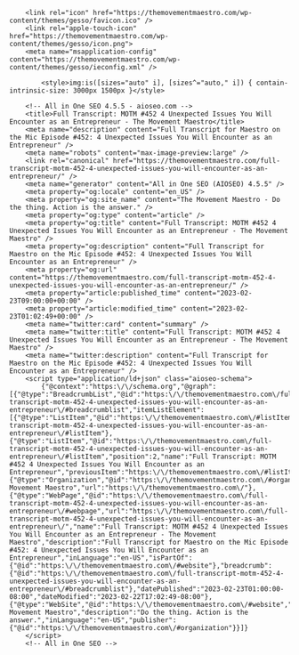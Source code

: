 <!DOCTYPE html>
<html lang="en">
    <head>
        <meta charset="utf-8">
        <meta http-equiv="x-ua-compatible" content="ie=edge">
        <meta name="viewport" content="width=device-width, initial-scale=1, shrink-to-fit=no">

        

        <link rel="icon" href="https://themovementmaestro.com/wp-content/themes/gesso/favicon.ico" />
        <link rel="apple-touch-icon" href="https://themovementmaestro.com/wp-content/themes/gesso/icon.png">
        <meta name="msapplication-config" content="https://themovementmaestro.com/wp-content/themes/gesso/ieconfig.xml" />

        	<style>img:is([sizes="auto" i], [sizes^="auto," i]) { contain-intrinsic-size: 3000px 1500px }</style>
	
		<!-- All in One SEO 4.5.5 - aioseo.com -->
		<title>Full Transcript: MOTM #452 4 Unexpected Issues You Will Encounter as an Entrepreneur - The Movement Maestro</title>
		<meta name="description" content="Full Transcript for Maestro on the Mic Episode #452: 4 Unexpected Issues You Will Encounter as an Entrepreneur" />
		<meta name="robots" content="max-image-preview:large" />
		<link rel="canonical" href="https://themovementmaestro.com/full-transcript-motm-452-4-unexpected-issues-you-will-encounter-as-an-entrepreneur/" />
		<meta name="generator" content="All in One SEO (AIOSEO) 4.5.5" />
		<meta property="og:locale" content="en_US" />
		<meta property="og:site_name" content="The Movement Maestro - Do the thing. Action is the answer." />
		<meta property="og:type" content="article" />
		<meta property="og:title" content="Full Transcript: MOTM #452 4 Unexpected Issues You Will Encounter as an Entrepreneur - The Movement Maestro" />
		<meta property="og:description" content="Full Transcript for Maestro on the Mic Episode #452: 4 Unexpected Issues You Will Encounter as an Entrepreneur" />
		<meta property="og:url" content="https://themovementmaestro.com/full-transcript-motm-452-4-unexpected-issues-you-will-encounter-as-an-entrepreneur/" />
		<meta property="article:published_time" content="2023-02-23T09:00:00+00:00" />
		<meta property="article:modified_time" content="2023-02-23T01:02:49+00:00" />
		<meta name="twitter:card" content="summary" />
		<meta name="twitter:title" content="Full Transcript: MOTM #452 4 Unexpected Issues You Will Encounter as an Entrepreneur - The Movement Maestro" />
		<meta name="twitter:description" content="Full Transcript for Maestro on the Mic Episode #452: 4 Unexpected Issues You Will Encounter as an Entrepreneur" />
		<script type="application/ld+json" class="aioseo-schema">
			{"@context":"https:\/\/schema.org","@graph":[{"@type":"BreadcrumbList","@id":"https:\/\/themovementmaestro.com\/full-transcript-motm-452-4-unexpected-issues-you-will-encounter-as-an-entrepreneur\/#breadcrumblist","itemListElement":[{"@type":"ListItem","@id":"https:\/\/themovementmaestro.com\/#listItem","position":1,"name":"Home","item":"https:\/\/themovementmaestro.com\/","nextItem":"https:\/\/themovementmaestro.com\/full-transcript-motm-452-4-unexpected-issues-you-will-encounter-as-an-entrepreneur\/#listItem"},{"@type":"ListItem","@id":"https:\/\/themovementmaestro.com\/full-transcript-motm-452-4-unexpected-issues-you-will-encounter-as-an-entrepreneur\/#listItem","position":2,"name":"Full Transcript: MOTM #452 4 Unexpected Issues You Will Encounter as an Entrepreneur","previousItem":"https:\/\/themovementmaestro.com\/#listItem"}]},{"@type":"Organization","@id":"https:\/\/themovementmaestro.com\/#organization","name":"The Movement Maestro","url":"https:\/\/themovementmaestro.com\/"},{"@type":"WebPage","@id":"https:\/\/themovementmaestro.com\/full-transcript-motm-452-4-unexpected-issues-you-will-encounter-as-an-entrepreneur\/#webpage","url":"https:\/\/themovementmaestro.com\/full-transcript-motm-452-4-unexpected-issues-you-will-encounter-as-an-entrepreneur\/","name":"Full Transcript: MOTM #452 4 Unexpected Issues You Will Encounter as an Entrepreneur - The Movement Maestro","description":"Full Transcript for Maestro on the Mic Episode #452: 4 Unexpected Issues You Will Encounter as an Entrepreneur","inLanguage":"en-US","isPartOf":{"@id":"https:\/\/themovementmaestro.com\/#website"},"breadcrumb":{"@id":"https:\/\/themovementmaestro.com\/full-transcript-motm-452-4-unexpected-issues-you-will-encounter-as-an-entrepreneur\/#breadcrumblist"},"datePublished":"2023-02-23T01:00:00-08:00","dateModified":"2023-02-22T17:02:49-08:00"},{"@type":"WebSite","@id":"https:\/\/themovementmaestro.com\/#website","url":"https:\/\/themovementmaestro.com\/","name":"The Movement Maestro","description":"Do the thing. Action is the answer.","inLanguage":"en-US","publisher":{"@id":"https:\/\/themovementmaestro.com\/#organization"}}]}
		</script>
		<!-- All in One SEO -->

<link rel='dns-prefetch' href='//fonts.googleapis.com' />
		<!-- This site uses the Google Analytics by MonsterInsights plugin v9.9.0 - Using Analytics tracking - https://www.monsterinsights.com/ -->
							<script type="text/plain" data-cli-class="cli-blocker-script" data-cli-label="Google Tag Manager"  data-cli-script-type="non-necessary" data-cli-block="true" data-cli-block-if-ccpa-optout="false" data-cli-element-position="head" src="//www.googletagmanager.com/gtag/js?id=G-BZCMK8DN9R"  data-cfasync="false" data-wpfc-render="false" type="text/javascript" async></script>
			<script data-cfasync="false" data-wpfc-render="false" type="text/javascript">
				var mi_version = '9.9.0';
				var mi_track_user = true;
				var mi_no_track_reason = '';
								var MonsterInsightsDefaultLocations = {"page_location":"https:\/\/themovementmaestro.com\/full-transcript-motm-452-4-unexpected-issues-you-will-encounter-as-an-entrepreneur\/"};
								if ( typeof MonsterInsightsPrivacyGuardFilter === 'function' ) {
					var MonsterInsightsLocations = (typeof MonsterInsightsExcludeQuery === 'object') ? MonsterInsightsPrivacyGuardFilter( MonsterInsightsExcludeQuery ) : MonsterInsightsPrivacyGuardFilter( MonsterInsightsDefaultLocations );
				} else {
					var MonsterInsightsLocations = (typeof MonsterInsightsExcludeQuery === 'object') ? MonsterInsightsExcludeQuery : MonsterInsightsDefaultLocations;
				}

								var disableStrs = [
										'ga-disable-G-BZCMK8DN9R',
									];

				/* Function to detect opted out users */
				function __gtagTrackerIsOptedOut() {
					for (var index = 0; index < disableStrs.length; index++) {
						if (document.cookie.indexOf(disableStrs[index] + '=true') > -1) {
							return true;
						}
					}

					return false;
				}

				/* Disable tracking if the opt-out cookie exists. */
				if (__gtagTrackerIsOptedOut()) {
					for (var index = 0; index < disableStrs.length; index++) {
						window[disableStrs[index]] = true;
					}
				}

				/* Opt-out function */
				function __gtagTrackerOptout() {
					for (var index = 0; index < disableStrs.length; index++) {
						document.cookie = disableStrs[index] + '=true; expires=Thu, 31 Dec 2099 23:59:59 UTC; path=/';
						window[disableStrs[index]] = true;
					}
				}

				if ('undefined' === typeof gaOptout) {
					function gaOptout() {
						__gtagTrackerOptout();
					}
				}
								window.dataLayer = window.dataLayer || [];

				window.MonsterInsightsDualTracker = {
					helpers: {},
					trackers: {},
				};
				if (mi_track_user) {
					function __gtagDataLayer() {
						dataLayer.push(arguments);
					}

					function __gtagTracker(type, name, parameters) {
						if (!parameters) {
							parameters = {};
						}

						if (parameters.send_to) {
							__gtagDataLayer.apply(null, arguments);
							return;
						}

						if (type === 'event') {
														parameters.send_to = monsterinsights_frontend.v4_id;
							var hookName = name;
							if (typeof parameters['event_category'] !== 'undefined') {
								hookName = parameters['event_category'] + ':' + name;
							}

							if (typeof MonsterInsightsDualTracker.trackers[hookName] !== 'undefined') {
								MonsterInsightsDualTracker.trackers[hookName](parameters);
							} else {
								__gtagDataLayer('event', name, parameters);
							}
							
						} else {
							__gtagDataLayer.apply(null, arguments);
						}
					}

					__gtagTracker('js', new Date());
					__gtagTracker('set', {
						'developer_id.dZGIzZG': true,
											});
					if ( MonsterInsightsLocations.page_location ) {
						__gtagTracker('set', MonsterInsightsLocations);
					}
										__gtagTracker('config', 'G-BZCMK8DN9R', {"forceSSL":"true","link_attribution":"true"} );
										window.gtag = __gtagTracker;										(function () {
						/* https://developers.google.com/analytics/devguides/collection/analyticsjs/ */
						/* ga and __gaTracker compatibility shim. */
						var noopfn = function () {
							return null;
						};
						var newtracker = function () {
							return new Tracker();
						};
						var Tracker = function () {
							return null;
						};
						var p = Tracker.prototype;
						p.get = noopfn;
						p.set = noopfn;
						p.send = function () {
							var args = Array.prototype.slice.call(arguments);
							args.unshift('send');
							__gaTracker.apply(null, args);
						};
						var __gaTracker = function () {
							var len = arguments.length;
							if (len === 0) {
								return;
							}
							var f = arguments[len - 1];
							if (typeof f !== 'object' || f === null || typeof f.hitCallback !== 'function') {
								if ('send' === arguments[0]) {
									var hitConverted, hitObject = false, action;
									if ('event' === arguments[1]) {
										if ('undefined' !== typeof arguments[3]) {
											hitObject = {
												'eventAction': arguments[3],
												'eventCategory': arguments[2],
												'eventLabel': arguments[4],
												'value': arguments[5] ? arguments[5] : 1,
											}
										}
									}
									if ('pageview' === arguments[1]) {
										if ('undefined' !== typeof arguments[2]) {
											hitObject = {
												'eventAction': 'page_view',
												'page_path': arguments[2],
											}
										}
									}
									if (typeof arguments[2] === 'object') {
										hitObject = arguments[2];
									}
									if (typeof arguments[5] === 'object') {
										Object.assign(hitObject, arguments[5]);
									}
									if ('undefined' !== typeof arguments[1].hitType) {
										hitObject = arguments[1];
										if ('pageview' === hitObject.hitType) {
											hitObject.eventAction = 'page_view';
										}
									}
									if (hitObject) {
										action = 'timing' === arguments[1].hitType ? 'timing_complete' : hitObject.eventAction;
										hitConverted = mapArgs(hitObject);
										__gtagTracker('event', action, hitConverted);
									}
								}
								return;
							}

							function mapArgs(args) {
								var arg, hit = {};
								var gaMap = {
									'eventCategory': 'event_category',
									'eventAction': 'event_action',
									'eventLabel': 'event_label',
									'eventValue': 'event_value',
									'nonInteraction': 'non_interaction',
									'timingCategory': 'event_category',
									'timingVar': 'name',
									'timingValue': 'value',
									'timingLabel': 'event_label',
									'page': 'page_path',
									'location': 'page_location',
									'title': 'page_title',
									'referrer' : 'page_referrer',
								};
								for (arg in args) {
																		if (!(!args.hasOwnProperty(arg) || !gaMap.hasOwnProperty(arg))) {
										hit[gaMap[arg]] = args[arg];
									} else {
										hit[arg] = args[arg];
									}
								}
								return hit;
							}

							try {
								f.hitCallback();
							} catch (ex) {
							}
						};
						__gaTracker.create = newtracker;
						__gaTracker.getByName = newtracker;
						__gaTracker.getAll = function () {
							return [];
						};
						__gaTracker.remove = noopfn;
						__gaTracker.loaded = true;
						window['__gaTracker'] = __gaTracker;
					})();
									} else {
										console.log("");
					(function () {
						function __gtagTracker() {
							return null;
						}

						window['__gtagTracker'] = __gtagTracker;
						window['gtag'] = __gtagTracker;
					})();
									}
			</script>
			
							<!-- / Google Analytics by MonsterInsights -->
		<script type="text/javascript">
/* <![CDATA[ */
window._wpemojiSettings = {"baseUrl":"https:\/\/s.w.org\/images\/core\/emoji\/16.0.1\/72x72\/","ext":".png","svgUrl":"https:\/\/s.w.org\/images\/core\/emoji\/16.0.1\/svg\/","svgExt":".svg","source":{"concatemoji":"https:\/\/themovementmaestro.com\/wp-includes\/js\/wp-emoji-release.min.js?ver=6.8.3"}};
/*! This file is auto-generated */
!function(s,n){var o,i,e;function c(e){try{var t={supportTests:e,timestamp:(new Date).valueOf()};sessionStorage.setItem(o,JSON.stringify(t))}catch(e){}}function p(e,t,n){e.clearRect(0,0,e.canvas.width,e.canvas.height),e.fillText(t,0,0);var t=new Uint32Array(e.getImageData(0,0,e.canvas.width,e.canvas.height).data),a=(e.clearRect(0,0,e.canvas.width,e.canvas.height),e.fillText(n,0,0),new Uint32Array(e.getImageData(0,0,e.canvas.width,e.canvas.height).data));return t.every(function(e,t){return e===a[t]})}function u(e,t){e.clearRect(0,0,e.canvas.width,e.canvas.height),e.fillText(t,0,0);for(var n=e.getImageData(16,16,1,1),a=0;a<n.data.length;a++)if(0!==n.data[a])return!1;return!0}function f(e,t,n,a){switch(t){case"flag":return n(e,"\ud83c\udff3\ufe0f\u200d\u26a7\ufe0f","\ud83c\udff3\ufe0f\u200b\u26a7\ufe0f")?!1:!n(e,"\ud83c\udde8\ud83c\uddf6","\ud83c\udde8\u200b\ud83c\uddf6")&&!n(e,"\ud83c\udff4\udb40\udc67\udb40\udc62\udb40\udc65\udb40\udc6e\udb40\udc67\udb40\udc7f","\ud83c\udff4\u200b\udb40\udc67\u200b\udb40\udc62\u200b\udb40\udc65\u200b\udb40\udc6e\u200b\udb40\udc67\u200b\udb40\udc7f");case"emoji":return!a(e,"\ud83e\udedf")}return!1}function g(e,t,n,a){var r="undefined"!=typeof WorkerGlobalScope&&self instanceof WorkerGlobalScope?new OffscreenCanvas(300,150):s.createElement("canvas"),o=r.getContext("2d",{willReadFrequently:!0}),i=(o.textBaseline="top",o.font="600 32px Arial",{});return e.forEach(function(e){i[e]=t(o,e,n,a)}),i}function t(e){var t=s.createElement("script");t.src=e,t.defer=!0,s.head.appendChild(t)}"undefined"!=typeof Promise&&(o="wpEmojiSettingsSupports",i=["flag","emoji"],n.supports={everything:!0,everythingExceptFlag:!0},e=new Promise(function(e){s.addEventListener("DOMContentLoaded",e,{once:!0})}),new Promise(function(t){var n=function(){try{var e=JSON.parse(sessionStorage.getItem(o));if("object"==typeof e&&"number"==typeof e.timestamp&&(new Date).valueOf()<e.timestamp+604800&&"object"==typeof e.supportTests)return e.supportTests}catch(e){}return null}();if(!n){if("undefined"!=typeof Worker&&"undefined"!=typeof OffscreenCanvas&&"undefined"!=typeof URL&&URL.createObjectURL&&"undefined"!=typeof Blob)try{var e="postMessage("+g.toString()+"("+[JSON.stringify(i),f.toString(),p.toString(),u.toString()].join(",")+"));",a=new Blob([e],{type:"text/javascript"}),r=new Worker(URL.createObjectURL(a),{name:"wpTestEmojiSupports"});return void(r.onmessage=function(e){c(n=e.data),r.terminate(),t(n)})}catch(e){}c(n=g(i,f,p,u))}t(n)}).then(function(e){for(var t in e)n.supports[t]=e[t],n.supports.everything=n.supports.everything&&n.supports[t],"flag"!==t&&(n.supports.everythingExceptFlag=n.supports.everythingExceptFlag&&n.supports[t]);n.supports.everythingExceptFlag=n.supports.everythingExceptFlag&&!n.supports.flag,n.DOMReady=!1,n.readyCallback=function(){n.DOMReady=!0}}).then(function(){return e}).then(function(){var e;n.supports.everything||(n.readyCallback(),(e=n.source||{}).concatemoji?t(e.concatemoji):e.wpemoji&&e.twemoji&&(t(e.twemoji),t(e.wpemoji)))}))}((window,document),window._wpemojiSettings);
/* ]]> */
</script>
<link rel='stylesheet' id='mp-theme-css' href='https://themovementmaestro.com/wp-content/plugins/memberpress/css/ui/theme.css?ver=1.12.7' type='text/css' media='all' />
<style id='wp-emoji-styles-inline-css' type='text/css'>

	img.wp-smiley, img.emoji {
		display: inline !important;
		border: none !important;
		box-shadow: none !important;
		height: 1em !important;
		width: 1em !important;
		margin: 0 0.07em !important;
		vertical-align: -0.1em !important;
		background: none !important;
		padding: 0 !important;
	}
</style>
<link rel='stylesheet' id='wp-block-library-css' href='https://themovementmaestro.com/wp-includes/css/dist/block-library/style.min.css?ver=6.8.3' type='text/css' media='all' />
<style id='classic-theme-styles-inline-css' type='text/css'>
/*! This file is auto-generated */
.wp-block-button__link{color:#fff;background-color:#32373c;border-radius:9999px;box-shadow:none;text-decoration:none;padding:calc(.667em + 2px) calc(1.333em + 2px);font-size:1.125em}.wp-block-file__button{background:#32373c;color:#fff;text-decoration:none}
</style>
<style id='powerpress-player-block-style-inline-css' type='text/css'>


</style>
<link rel='stylesheet' id='convertkit-broadcasts-css' href='https://themovementmaestro.com/wp-content/plugins/convertkit/resources/frontend/css/broadcasts.css?ver=3.0.5.1' type='text/css' media='all' />
<link rel='stylesheet' id='convertkit-button-css' href='https://themovementmaestro.com/wp-content/plugins/convertkit/resources/frontend/css/button.css?ver=3.0.5.1' type='text/css' media='all' />
<link rel='stylesheet' id='convertkit-form-css' href='https://themovementmaestro.com/wp-content/plugins/convertkit/resources/frontend/css/form.css?ver=3.0.5.1' type='text/css' media='all' />
<link rel='stylesheet' id='convertkit-form-builder-field-css' href='https://themovementmaestro.com/wp-content/plugins/convertkit/resources/frontend/css/form-builder.css?ver=3.0.5.1' type='text/css' media='all' />
<link rel='stylesheet' id='convertkit-form-builder-css' href='https://themovementmaestro.com/wp-content/plugins/convertkit/resources/frontend/css/form-builder.css?ver=3.0.5.1' type='text/css' media='all' />
<style id='global-styles-inline-css' type='text/css'>
:root{--wp--preset--aspect-ratio--square: 1;--wp--preset--aspect-ratio--4-3: 4/3;--wp--preset--aspect-ratio--3-4: 3/4;--wp--preset--aspect-ratio--3-2: 3/2;--wp--preset--aspect-ratio--2-3: 2/3;--wp--preset--aspect-ratio--16-9: 16/9;--wp--preset--aspect-ratio--9-16: 9/16;--wp--preset--color--black: #000000;--wp--preset--color--cyan-bluish-gray: #abb8c3;--wp--preset--color--white: #ffffff;--wp--preset--color--pale-pink: #f78da7;--wp--preset--color--vivid-red: #cf2e2e;--wp--preset--color--luminous-vivid-orange: #ff6900;--wp--preset--color--luminous-vivid-amber: #fcb900;--wp--preset--color--light-green-cyan: #7bdcb5;--wp--preset--color--vivid-green-cyan: #00d084;--wp--preset--color--pale-cyan-blue: #8ed1fc;--wp--preset--color--vivid-cyan-blue: #0693e3;--wp--preset--color--vivid-purple: #9b51e0;--wp--preset--gradient--vivid-cyan-blue-to-vivid-purple: linear-gradient(135deg,rgba(6,147,227,1) 0%,rgb(155,81,224) 100%);--wp--preset--gradient--light-green-cyan-to-vivid-green-cyan: linear-gradient(135deg,rgb(122,220,180) 0%,rgb(0,208,130) 100%);--wp--preset--gradient--luminous-vivid-amber-to-luminous-vivid-orange: linear-gradient(135deg,rgba(252,185,0,1) 0%,rgba(255,105,0,1) 100%);--wp--preset--gradient--luminous-vivid-orange-to-vivid-red: linear-gradient(135deg,rgba(255,105,0,1) 0%,rgb(207,46,46) 100%);--wp--preset--gradient--very-light-gray-to-cyan-bluish-gray: linear-gradient(135deg,rgb(238,238,238) 0%,rgb(169,184,195) 100%);--wp--preset--gradient--cool-to-warm-spectrum: linear-gradient(135deg,rgb(74,234,220) 0%,rgb(151,120,209) 20%,rgb(207,42,186) 40%,rgb(238,44,130) 60%,rgb(251,105,98) 80%,rgb(254,248,76) 100%);--wp--preset--gradient--blush-light-purple: linear-gradient(135deg,rgb(255,206,236) 0%,rgb(152,150,240) 100%);--wp--preset--gradient--blush-bordeaux: linear-gradient(135deg,rgb(254,205,165) 0%,rgb(254,45,45) 50%,rgb(107,0,62) 100%);--wp--preset--gradient--luminous-dusk: linear-gradient(135deg,rgb(255,203,112) 0%,rgb(199,81,192) 50%,rgb(65,88,208) 100%);--wp--preset--gradient--pale-ocean: linear-gradient(135deg,rgb(255,245,203) 0%,rgb(182,227,212) 50%,rgb(51,167,181) 100%);--wp--preset--gradient--electric-grass: linear-gradient(135deg,rgb(202,248,128) 0%,rgb(113,206,126) 100%);--wp--preset--gradient--midnight: linear-gradient(135deg,rgb(2,3,129) 0%,rgb(40,116,252) 100%);--wp--preset--font-size--small: 13px;--wp--preset--font-size--medium: 20px;--wp--preset--font-size--large: 36px;--wp--preset--font-size--x-large: 42px;--wp--preset--spacing--20: 0.44rem;--wp--preset--spacing--30: 0.67rem;--wp--preset--spacing--40: 1rem;--wp--preset--spacing--50: 1.5rem;--wp--preset--spacing--60: 2.25rem;--wp--preset--spacing--70: 3.38rem;--wp--preset--spacing--80: 5.06rem;--wp--preset--shadow--natural: 6px 6px 9px rgba(0, 0, 0, 0.2);--wp--preset--shadow--deep: 12px 12px 50px rgba(0, 0, 0, 0.4);--wp--preset--shadow--sharp: 6px 6px 0px rgba(0, 0, 0, 0.2);--wp--preset--shadow--outlined: 6px 6px 0px -3px rgba(255, 255, 255, 1), 6px 6px rgba(0, 0, 0, 1);--wp--preset--shadow--crisp: 6px 6px 0px rgba(0, 0, 0, 1);}:where(.is-layout-flex){gap: 0.5em;}:where(.is-layout-grid){gap: 0.5em;}body .is-layout-flex{display: flex;}.is-layout-flex{flex-wrap: wrap;align-items: center;}.is-layout-flex > :is(*, div){margin: 0;}body .is-layout-grid{display: grid;}.is-layout-grid > :is(*, div){margin: 0;}:where(.wp-block-columns.is-layout-flex){gap: 2em;}:where(.wp-block-columns.is-layout-grid){gap: 2em;}:where(.wp-block-post-template.is-layout-flex){gap: 1.25em;}:where(.wp-block-post-template.is-layout-grid){gap: 1.25em;}.has-black-color{color: var(--wp--preset--color--black) !important;}.has-cyan-bluish-gray-color{color: var(--wp--preset--color--cyan-bluish-gray) !important;}.has-white-color{color: var(--wp--preset--color--white) !important;}.has-pale-pink-color{color: var(--wp--preset--color--pale-pink) !important;}.has-vivid-red-color{color: var(--wp--preset--color--vivid-red) !important;}.has-luminous-vivid-orange-color{color: var(--wp--preset--color--luminous-vivid-orange) !important;}.has-luminous-vivid-amber-color{color: var(--wp--preset--color--luminous-vivid-amber) !important;}.has-light-green-cyan-color{color: var(--wp--preset--color--light-green-cyan) !important;}.has-vivid-green-cyan-color{color: var(--wp--preset--color--vivid-green-cyan) !important;}.has-pale-cyan-blue-color{color: var(--wp--preset--color--pale-cyan-blue) !important;}.has-vivid-cyan-blue-color{color: var(--wp--preset--color--vivid-cyan-blue) !important;}.has-vivid-purple-color{color: var(--wp--preset--color--vivid-purple) !important;}.has-black-background-color{background-color: var(--wp--preset--color--black) !important;}.has-cyan-bluish-gray-background-color{background-color: var(--wp--preset--color--cyan-bluish-gray) !important;}.has-white-background-color{background-color: var(--wp--preset--color--white) !important;}.has-pale-pink-background-color{background-color: var(--wp--preset--color--pale-pink) !important;}.has-vivid-red-background-color{background-color: var(--wp--preset--color--vivid-red) !important;}.has-luminous-vivid-orange-background-color{background-color: var(--wp--preset--color--luminous-vivid-orange) !important;}.has-luminous-vivid-amber-background-color{background-color: var(--wp--preset--color--luminous-vivid-amber) !important;}.has-light-green-cyan-background-color{background-color: var(--wp--preset--color--light-green-cyan) !important;}.has-vivid-green-cyan-background-color{background-color: var(--wp--preset--color--vivid-green-cyan) !important;}.has-pale-cyan-blue-background-color{background-color: var(--wp--preset--color--pale-cyan-blue) !important;}.has-vivid-cyan-blue-background-color{background-color: var(--wp--preset--color--vivid-cyan-blue) !important;}.has-vivid-purple-background-color{background-color: var(--wp--preset--color--vivid-purple) !important;}.has-black-border-color{border-color: var(--wp--preset--color--black) !important;}.has-cyan-bluish-gray-border-color{border-color: var(--wp--preset--color--cyan-bluish-gray) !important;}.has-white-border-color{border-color: var(--wp--preset--color--white) !important;}.has-pale-pink-border-color{border-color: var(--wp--preset--color--pale-pink) !important;}.has-vivid-red-border-color{border-color: var(--wp--preset--color--vivid-red) !important;}.has-luminous-vivid-orange-border-color{border-color: var(--wp--preset--color--luminous-vivid-orange) !important;}.has-luminous-vivid-amber-border-color{border-color: var(--wp--preset--color--luminous-vivid-amber) !important;}.has-light-green-cyan-border-color{border-color: var(--wp--preset--color--light-green-cyan) !important;}.has-vivid-green-cyan-border-color{border-color: var(--wp--preset--color--vivid-green-cyan) !important;}.has-pale-cyan-blue-border-color{border-color: var(--wp--preset--color--pale-cyan-blue) !important;}.has-vivid-cyan-blue-border-color{border-color: var(--wp--preset--color--vivid-cyan-blue) !important;}.has-vivid-purple-border-color{border-color: var(--wp--preset--color--vivid-purple) !important;}.has-vivid-cyan-blue-to-vivid-purple-gradient-background{background: var(--wp--preset--gradient--vivid-cyan-blue-to-vivid-purple) !important;}.has-light-green-cyan-to-vivid-green-cyan-gradient-background{background: var(--wp--preset--gradient--light-green-cyan-to-vivid-green-cyan) !important;}.has-luminous-vivid-amber-to-luminous-vivid-orange-gradient-background{background: var(--wp--preset--gradient--luminous-vivid-amber-to-luminous-vivid-orange) !important;}.has-luminous-vivid-orange-to-vivid-red-gradient-background{background: var(--wp--preset--gradient--luminous-vivid-orange-to-vivid-red) !important;}.has-very-light-gray-to-cyan-bluish-gray-gradient-background{background: var(--wp--preset--gradient--very-light-gray-to-cyan-bluish-gray) !important;}.has-cool-to-warm-spectrum-gradient-background{background: var(--wp--preset--gradient--cool-to-warm-spectrum) !important;}.has-blush-light-purple-gradient-background{background: var(--wp--preset--gradient--blush-light-purple) !important;}.has-blush-bordeaux-gradient-background{background: var(--wp--preset--gradient--blush-bordeaux) !important;}.has-luminous-dusk-gradient-background{background: var(--wp--preset--gradient--luminous-dusk) !important;}.has-pale-ocean-gradient-background{background: var(--wp--preset--gradient--pale-ocean) !important;}.has-electric-grass-gradient-background{background: var(--wp--preset--gradient--electric-grass) !important;}.has-midnight-gradient-background{background: var(--wp--preset--gradient--midnight) !important;}.has-small-font-size{font-size: var(--wp--preset--font-size--small) !important;}.has-medium-font-size{font-size: var(--wp--preset--font-size--medium) !important;}.has-large-font-size{font-size: var(--wp--preset--font-size--large) !important;}.has-x-large-font-size{font-size: var(--wp--preset--font-size--x-large) !important;}
:where(.wp-block-post-template.is-layout-flex){gap: 1.25em;}:where(.wp-block-post-template.is-layout-grid){gap: 1.25em;}
:where(.wp-block-columns.is-layout-flex){gap: 2em;}:where(.wp-block-columns.is-layout-grid){gap: 2em;}
:root :where(.wp-block-pullquote){font-size: 1.5em;line-height: 1.6;}
</style>
<link rel='stylesheet' id='pb-accordion-blocks-style-css' href='https://themovementmaestro.com/wp-content/plugins/accordion-blocks/build/index.css?ver=1.5.0' type='text/css' media='all' />
<link rel='stylesheet' id='bbp-default-css' href='https://themovementmaestro.com/wp-content/plugins/bbpress/templates/default/css/bbpress.min.css?ver=2.6.14' type='text/css' media='all' />
<link rel='stylesheet' id='cookie-law-info-css' href='https://themovementmaestro.com/wp-content/plugins/webtoffee-gdpr-cookie-consent/public/css/cookie-law-info-public.css?ver=2.3.0' type='text/css' media='all' />
<link rel='stylesheet' id='cookie-law-info-gdpr-css' href='https://themovementmaestro.com/wp-content/plugins/webtoffee-gdpr-cookie-consent/public/css/cookie-law-info-gdpr.css?ver=2.3.0' type='text/css' media='all' />
<link rel='stylesheet' id='googlefonts-css' href='https://fonts.googleapis.com/css?family=Karma:400|Work+Sans:400,700&subset=latin' type='text/css' media='all' />
<link rel='stylesheet' id='style-pack-latest-activity-css' href='https://themovementmaestro.com/wp-content/plugins/bbp-style-pack//build/la-index.css?ver=6.8.3' type='text/css' media='all' />
<link rel='stylesheet' id='style-pack-login-css' href='https://themovementmaestro.com/wp-content/plugins/bbp-style-pack//build/login-index.css?ver=6.8.3' type='text/css' media='all' />
<link rel='stylesheet' id='style-pack-single-topic-information-css' href='https://themovementmaestro.com/wp-content/plugins/bbp-style-pack//build/ti-index.css?ver=6.8.3' type='text/css' media='all' />
<link rel='stylesheet' id='style-pack-single-forum-information-css' href='https://themovementmaestro.com/wp-content/plugins/bbp-style-pack//build/fi-index.css?ver=6.8.3' type='text/css' media='all' />
<link rel='stylesheet' id='style-pack-forums-list-css' href='https://themovementmaestro.com/wp-content/plugins/bbp-style-pack//build/flist-index.css?ver=6.8.3' type='text/css' media='all' />
<link rel='stylesheet' id='style-pack-topic-views-list-css' href='https://themovementmaestro.com/wp-content/plugins/bbp-style-pack//build/topic-views-index.css?ver=6.8.3' type='text/css' media='all' />
<link rel='stylesheet' id='style-pack-statistics-list-css' href='https://themovementmaestro.com/wp-content/plugins/bbp-style-pack//build/statistics-index.css?ver=6.8.3' type='text/css' media='all' />
<link rel='stylesheet' id='style-pack-search-form-css' href='https://themovementmaestro.com/wp-content/plugins/bbp-style-pack//build/search-index.css?ver=6.8.3' type='text/css' media='all' />
<link rel='stylesheet' id='bsp-css' href='https://themovementmaestro.com/wp-content/plugins/bbp-style-pack/css/bspstyle.css?ver=1715633658' type='text/css' media='screen' />
<link rel='stylesheet' id='dashicons-css' href='https://themovementmaestro.com/wp-includes/css/dashicons.min.css?ver=6.8.3' type='text/css' media='all' />
<link rel='stylesheet' id='bootstrap_css-css' href='https://themovementmaestro.com/wp-content/themes/gesso/css/bootstrap.min.css?ver=6.8.3' type='text/css' media='all' />
<link rel='stylesheet' id='main_css-css' href='https://themovementmaestro.com/wp-content/themes/gesso/style.css?ver=1705509875' type='text/css' media='all' />
<link rel='stylesheet' id='all-in-one-video-gallery-public-css' href='https://themovementmaestro.com/wp-content/plugins/all-in-one-video-gallery/public/assets/css/public.min.css?ver=3.6.0' type='text/css' media='all' />
<link rel='stylesheet' id='all-in-one-video-gallery-player-css' href='https://themovementmaestro.com/wp-content/plugins/all-in-one-video-gallery/public/assets/css/videojs.min.css?ver=3.6.0' type='text/css' media='all' />
<script type="text/javascript" src="https://themovementmaestro.com/wp-content/plugins/google-analytics-for-wordpress/assets/js/frontend-gtag.min.js?ver=9.9.0" id="monsterinsights-frontend-script-js" async="async" data-wp-strategy="async"></script>
<script data-cfasync="false" data-wpfc-render="false" type="text/javascript" id='monsterinsights-frontend-script-js-extra'>/* <![CDATA[ */
var monsterinsights_frontend = {"js_events_tracking":"true","download_extensions":"doc,pdf,ppt,zip,xls,docx,pptx,xlsx","inbound_paths":"[{\"path\":\"\\\/go\\\/\",\"label\":\"affiliate\"},{\"path\":\"\\\/recommend\\\/\",\"label\":\"affiliate\"}]","home_url":"https:\/\/themovementmaestro.com","hash_tracking":"false","v4_id":"G-BZCMK8DN9R"};/* ]]> */
</script>
<script type="text/javascript" src="https://themovementmaestro.com/wp-includes/js/jquery/jquery.min.js?ver=3.7.1" id="jquery-core-js"></script>
<script type="text/javascript" src="https://themovementmaestro.com/wp-includes/js/jquery/jquery-migrate.min.js?ver=3.4.1" id="jquery-migrate-js"></script>
<script type="text/javascript" id="cookie-law-info-js-extra">
/* <![CDATA[ */
var Cli_Data = {"nn_cookie_ids":["aiovg_rand_seed","_ga","_gid","_gat","__cf_bm","_fbp","fr","m","__stripe_mid","__stripe_sid","_ck_form","GAPS","__Host-GAPS","test_cookie"],"non_necessary_cookies":{"analytics":["_ga","_gid"],"performance":["_gat"],"uncategorized":["__cf_bm","m","__stripe_mid","__stripe_sid","_ck_form","GAPS","__Host-GAPS"],"advertisement":["_fbp","fr"],"non-necessary":["test_cookie"]},"cookielist":{"analytics":{"0":{"ID":7602,"post_author":"1","post_date":"2020-08-30 01:08:05","post_date_gmt":"2020-08-30 08:08:05","post_content":"This cookie is installed by Google Analytics. The cookie is used to calculate visitor, session, camapign data and keep track of site usage for the site's analytics report. The cookies store information anonymously and assigns a randoly generated number to identify unique visitors.","post_title":"_ga","post_excerpt":"_ga","post_status":"publish","comment_status":"closed","ping_status":"closed","post_password":"","post_name":"_ga","to_ping":"","pinged":"","post_modified":"2020-08-30 01:08:05","post_modified_gmt":"2020-08-30 08:08:05","post_content_filtered":"","post_parent":0,"guid":"https:\/\/themovementmaestro.com\/cookielawinfo\/_ga\/","menu_order":0,"post_type":"cookielawinfo","post_mime_type":"","comment_count":"0","filter":"raw"},"1":{"ID":7603,"post_author":"1","post_date":"2020-08-30 01:08:05","post_date_gmt":"2020-08-30 08:08:05","post_content":"This cookie is installed by Google Analytics. The cookie is used to store information of how visitors use a website and helps in creating an analytics report of how the wbsite is doing. The data collected including the number visitors, the source where they have come from, and the pages viisted in an anonymous form.","post_title":"_gid","post_excerpt":"_gid","post_status":"publish","comment_status":"closed","ping_status":"closed","post_password":"","post_name":"_gid","to_ping":"","pinged":"","post_modified":"2020-08-30 01:08:05","post_modified_gmt":"2020-08-30 08:08:05","post_content_filtered":"","post_parent":0,"guid":"https:\/\/themovementmaestro.com\/cookielawinfo\/_gid\/","menu_order":0,"post_type":"cookielawinfo","post_mime_type":"","comment_count":"0","filter":"raw"},"term_id":177,"name":"Analytics","loadonstart":0,"defaultstate":"disabled","ccpa_optout":0},"performance":{"0":{"ID":7604,"post_author":"1","post_date":"2020-08-30 01:08:05","post_date_gmt":"2020-08-30 08:08:05","post_content":"This cookies is installed by Google Universal Analytics to throttle the request rate to limit the colllection of data on high traffic sites.","post_title":"_gat","post_excerpt":"_gat","post_status":"publish","comment_status":"closed","ping_status":"closed","post_password":"","post_name":"_gat","to_ping":"","pinged":"","post_modified":"2020-08-30 01:08:05","post_modified_gmt":"2020-08-30 08:08:05","post_content_filtered":"","post_parent":0,"guid":"https:\/\/themovementmaestro.com\/cookielawinfo\/_gat\/","menu_order":0,"post_type":"cookielawinfo","post_mime_type":"","comment_count":"0","filter":"raw"},"term_id":178,"name":"Performance","loadonstart":0,"defaultstate":"disabled","ccpa_optout":0},"uncategorized":{"0":{"ID":7616,"post_author":"1","post_date":"2020-08-30 04:05:30","post_date_gmt":"2020-08-30 11:05:30","post_content":"","post_title":"cookielawinfo-checkbox-uncategorized","post_excerpt":"cookielawinfo-checkbox-uncategorized","post_status":"publish","comment_status":"closed","ping_status":"closed","post_password":"","post_name":"cookielawinfo-checkbox-uncategorized","to_ping":"","pinged":"","post_modified":"2020-08-30 04:05:30","post_modified_gmt":"2020-08-30 11:05:30","post_content_filtered":"","post_parent":0,"guid":"https:\/\/themovementmaestro.com\/cookielawinfo\/cookielawinfo-checkbox-uncategorized\/","menu_order":0,"post_type":"cookielawinfo","post_mime_type":"","comment_count":"0","filter":"raw"},"1":{"ID":7605,"post_author":"1","post_date":"2020-08-30 01:08:05","post_date_gmt":"2020-08-30 08:08:05","post_content":"","post_title":"__cf_bm","post_excerpt":"__cf_bm","post_status":"publish","comment_status":"closed","ping_status":"closed","post_password":"","post_name":"__cf_bm","to_ping":"","pinged":"","post_modified":"2020-08-30 04:05:30","post_modified_gmt":"2020-08-30 11:05:30","post_content_filtered":"","post_parent":0,"guid":"https:\/\/themovementmaestro.com\/cookielawinfo\/__cf_bm\/","menu_order":0,"post_type":"cookielawinfo","post_mime_type":"","comment_count":"0","filter":"raw"},"2":{"ID":7608,"post_author":"1","post_date":"2020-08-30 01:08:05","post_date_gmt":"2020-08-30 08:08:05","post_content":"","post_title":"m","post_excerpt":"m","post_status":"publish","comment_status":"closed","ping_status":"closed","post_password":"","post_name":"m","to_ping":"","pinged":"","post_modified":"2020-08-30 04:05:30","post_modified_gmt":"2020-08-30 11:05:30","post_content_filtered":"","post_parent":0,"guid":"https:\/\/themovementmaestro.com\/cookielawinfo\/m\/","menu_order":0,"post_type":"cookielawinfo","post_mime_type":"","comment_count":"0","filter":"raw"},"3":{"ID":7609,"post_author":"1","post_date":"2020-08-30 01:08:05","post_date_gmt":"2020-08-30 08:08:05","post_content":"","post_title":"__stripe_mid","post_excerpt":"__stripe_mid","post_status":"publish","comment_status":"closed","ping_status":"closed","post_password":"","post_name":"__stripe_mid","to_ping":"","pinged":"","post_modified":"2020-08-30 04:05:30","post_modified_gmt":"2020-08-30 11:05:30","post_content_filtered":"","post_parent":0,"guid":"https:\/\/themovementmaestro.com\/cookielawinfo\/__stripe_mid\/","menu_order":0,"post_type":"cookielawinfo","post_mime_type":"","comment_count":"0","filter":"raw"},"4":{"ID":7610,"post_author":"1","post_date":"2020-08-30 01:08:05","post_date_gmt":"2020-08-30 08:08:05","post_content":"","post_title":"__stripe_sid","post_excerpt":"__stripe_sid","post_status":"publish","comment_status":"closed","ping_status":"closed","post_password":"","post_name":"__stripe_sid","to_ping":"","pinged":"","post_modified":"2020-08-30 04:05:31","post_modified_gmt":"2020-08-30 11:05:31","post_content_filtered":"","post_parent":0,"guid":"https:\/\/themovementmaestro.com\/cookielawinfo\/__stripe_sid\/","menu_order":0,"post_type":"cookielawinfo","post_mime_type":"","comment_count":"0","filter":"raw"},"5":{"ID":7611,"post_author":"1","post_date":"2020-08-30 01:08:05","post_date_gmt":"2020-08-30 08:08:05","post_content":"","post_title":"_ck_form","post_excerpt":"_ck_form","post_status":"publish","comment_status":"closed","ping_status":"closed","post_password":"","post_name":"_ck_form","to_ping":"","pinged":"","post_modified":"2020-08-30 04:05:31","post_modified_gmt":"2020-08-30 11:05:31","post_content_filtered":"","post_parent":0,"guid":"https:\/\/themovementmaestro.com\/cookielawinfo\/_ck_form\/","menu_order":0,"post_type":"cookielawinfo","post_mime_type":"","comment_count":"0","filter":"raw"},"6":{"ID":7612,"post_author":"1","post_date":"2020-08-30 01:08:05","post_date_gmt":"2020-08-30 08:08:05","post_content":"","post_title":"GAPS","post_excerpt":"GAPS","post_status":"publish","comment_status":"closed","ping_status":"closed","post_password":"","post_name":"gaps","to_ping":"","pinged":"","post_modified":"2020-08-30 04:05:31","post_modified_gmt":"2020-08-30 11:05:31","post_content_filtered":"","post_parent":0,"guid":"https:\/\/themovementmaestro.com\/cookielawinfo\/gaps\/","menu_order":0,"post_type":"cookielawinfo","post_mime_type":"","comment_count":"0","filter":"raw"},"7":{"ID":7613,"post_author":"1","post_date":"2020-08-30 01:08:05","post_date_gmt":"2020-08-30 08:08:05","post_content":"","post_title":"__Host-GAPS","post_excerpt":"__Host-GAPS","post_status":"publish","comment_status":"closed","ping_status":"closed","post_password":"","post_name":"__host-gaps","to_ping":"","pinged":"","post_modified":"2020-08-30 04:05:31","post_modified_gmt":"2020-08-30 11:05:31","post_content_filtered":"","post_parent":0,"guid":"https:\/\/themovementmaestro.com\/cookielawinfo\/__host-gaps\/","menu_order":0,"post_type":"cookielawinfo","post_mime_type":"","comment_count":"0","filter":"raw"},"term_id":179,"name":"Uncategorized","loadonstart":0,"defaultstate":"disabled","ccpa_optout":0},"advertisement":{"0":{"ID":7606,"post_author":"1","post_date":"2020-08-30 01:08:05","post_date_gmt":"2020-08-30 08:08:05","post_content":"This cookie is set by Facebook to deliver advertisement when they are on Facebook or a digital platform powered by Facebook advertising after visiting this website.","post_title":"_fbp","post_excerpt":"_fbp","post_status":"publish","comment_status":"closed","ping_status":"closed","post_password":"","post_name":"_fbp","to_ping":"","pinged":"","post_modified":"2020-08-30 01:08:05","post_modified_gmt":"2020-08-30 08:08:05","post_content_filtered":"","post_parent":0,"guid":"https:\/\/themovementmaestro.com\/cookielawinfo\/_fbp\/","menu_order":0,"post_type":"cookielawinfo","post_mime_type":"","comment_count":"0","filter":"raw"},"1":{"ID":7607,"post_author":"1","post_date":"2020-08-30 01:08:05","post_date_gmt":"2020-08-30 08:08:05","post_content":"The cookie is set by Facebook to show relevant advertisments to the users and measure and improve the advertisements. The cookie also tracks the behavior of the user across the web on sites that have Facebook pixel or Facebook social plugin.","post_title":"fr","post_excerpt":"fr","post_status":"publish","comment_status":"closed","ping_status":"closed","post_password":"","post_name":"fr","to_ping":"","pinged":"","post_modified":"2020-08-30 01:08:05","post_modified_gmt":"2020-08-30 08:08:05","post_content_filtered":"","post_parent":0,"guid":"https:\/\/themovementmaestro.com\/cookielawinfo\/fr\/","menu_order":0,"post_type":"cookielawinfo","post_mime_type":"","comment_count":"0","filter":"raw"},"term_id":180,"name":"Advertisement","loadonstart":0,"defaultstate":"disabled","ccpa_optout":0},"necessary":{"0":{"ID":7614,"post_author":"1","post_date":"2020-08-30 04:05:30","post_date_gmt":"2020-08-30 11:05:30","post_content":"This cookie is set by GDPR Cookie Consent plugin. The purpose of this cookie is to check whether or not the user has given the consent to the usage of cookies under the category 'Analytics'.","post_title":"cookielawinfo-checkbox-analytics","post_excerpt":"cookielawinfo-checkbox-analytics","post_status":"publish","comment_status":"closed","ping_status":"closed","post_password":"","post_name":"cookielawinfo-checkbox-analytics","to_ping":"","pinged":"","post_modified":"2020-08-30 04:05:30","post_modified_gmt":"2020-08-30 11:05:30","post_content_filtered":"","post_parent":0,"guid":"https:\/\/themovementmaestro.com\/cookielawinfo\/cookielawinfo-checkbox-analytics\/","menu_order":0,"post_type":"cookielawinfo","post_mime_type":"","comment_count":"0","filter":"raw"},"1":{"ID":7615,"post_author":"1","post_date":"2020-08-30 04:05:30","post_date_gmt":"2020-08-30 11:05:30","post_content":"This cookie is set by GDPR Cookie Consent plugin. The purpose of this cookie is to check whether or not the user has given the consent to the usage of cookies under the category 'Performance'.","post_title":"cookielawinfo-checkbox-performance","post_excerpt":"cookielawinfo-checkbox-performance","post_status":"publish","comment_status":"closed","ping_status":"closed","post_password":"","post_name":"cookielawinfo-checkbox-performance","to_ping":"","pinged":"","post_modified":"2020-08-30 04:05:30","post_modified_gmt":"2020-08-30 11:05:30","post_content_filtered":"","post_parent":0,"guid":"https:\/\/themovementmaestro.com\/cookielawinfo\/cookielawinfo-checkbox-performance\/","menu_order":0,"post_type":"cookielawinfo","post_mime_type":"","comment_count":"0","filter":"raw"},"2":{"ID":7617,"post_author":"1","post_date":"2020-08-30 04:05:30","post_date_gmt":"2020-08-30 11:05:30","post_content":"This cookie is set by GDPR Cookie Consent plugin. The purpose of this cookie is to check whether or not the user has given their consent to the usage of cookies under the category 'Advertisement'.","post_title":"cookielawinfo-checkbox-advertisement","post_excerpt":"cookielawinfo-checkbox-advertisement","post_status":"publish","comment_status":"closed","ping_status":"closed","post_password":"","post_name":"cookielawinfo-checkbox-advertisement","to_ping":"","pinged":"","post_modified":"2020-08-30 04:05:30","post_modified_gmt":"2020-08-30 11:05:30","post_content_filtered":"","post_parent":0,"guid":"https:\/\/themovementmaestro.com\/cookielawinfo\/cookielawinfo-checkbox-advertisement\/","menu_order":0,"post_type":"cookielawinfo","post_mime_type":"","comment_count":"0","filter":"raw"},"3":{"ID":7597,"post_author":"1","post_date":"2020-08-29 23:07:49","post_date_gmt":"2020-08-30 06:07:49","post_content":"The cookie is set by the GDPR Cookie Consent plugin and is used to store whether or not user has consented to the use of cookies. It does not store any personal data.","post_title":"viewed_cookie_policy","post_excerpt":"","post_status":"publish","comment_status":"closed","ping_status":"closed","post_password":"","post_name":"viewed_cookie_policy","to_ping":"","pinged":"","post_modified":"2020-08-29 23:07:49","post_modified_gmt":"2020-08-30 06:07:49","post_content_filtered":"","post_parent":0,"guid":"https:\/\/themovementmaestro.com\/cookielawinfo\/viewed_cookie_policy\/","menu_order":0,"post_type":"cookielawinfo","post_mime_type":"","comment_count":"0","filter":"raw"},"4":{"ID":7598,"post_author":"1","post_date":"2020-08-29 23:07:49","post_date_gmt":"2020-08-30 06:07:49","post_content":"This cookie is set by GDPR Cookie Consent plugin. The cookies is used to store the user consent for the cookies in the category \"Necessary\".","post_title":"cookielawinfo-checkbox-necessary","post_excerpt":"","post_status":"publish","comment_status":"closed","ping_status":"closed","post_password":"","post_name":"cookielawinfo-checkbox-necessary","to_ping":"","pinged":"","post_modified":"2020-08-29 23:07:49","post_modified_gmt":"2020-08-30 06:07:49","post_content_filtered":"","post_parent":0,"guid":"https:\/\/themovementmaestro.com\/cookielawinfo\/cookielawinfo-checkbox-necessary\/","menu_order":0,"post_type":"cookielawinfo","post_mime_type":"","comment_count":"0","filter":"raw"},"5":{"ID":7599,"post_author":"1","post_date":"2020-08-29 23:07:49","post_date_gmt":"2020-08-30 06:07:49","post_content":"This cookie is set by GDPR Cookie Consent plugin. The cookies is used to store the user consent for the cookies in the category \"Non Necessary\".","post_title":"cookielawinfo-checkbox-non-necessary","post_excerpt":"","post_status":"publish","comment_status":"closed","ping_status":"closed","post_password":"","post_name":"cookielawinfo-checkbox-non-necessary","to_ping":"","pinged":"","post_modified":"2020-08-29 23:07:49","post_modified_gmt":"2020-08-30 06:07:49","post_content_filtered":"","post_parent":0,"guid":"https:\/\/themovementmaestro.com\/cookielawinfo\/cookielawinfo-checkbox-non-necessary\/","menu_order":0,"post_type":"cookielawinfo","post_mime_type":"","comment_count":"0","filter":"raw"},"term_id":175,"name":"Necessary","loadonstart":0,"defaultstate":"enabled","ccpa_optout":0},"non-necessary":{"0":{"ID":7600,"post_author":"1","post_date":"2020-08-29 23:07:49","post_date_gmt":"2020-08-30 06:07:49","post_content":"","post_title":"test_cookie","post_excerpt":"","post_status":"publish","comment_status":"closed","ping_status":"closed","post_password":"","post_name":"test_cookie","to_ping":"","pinged":"","post_modified":"2020-08-29 23:07:49","post_modified_gmt":"2020-08-30 06:07:49","post_content_filtered":"","post_parent":0,"guid":"https:\/\/themovementmaestro.com\/cookielawinfo\/test_cookie\/","menu_order":0,"post_type":"cookielawinfo","post_mime_type":"","comment_count":"0","filter":"raw"},"term_id":176,"name":"Non Necessary","loadonstart":0,"defaultstate":"disabled","ccpa_optout":0}},"ajax_url":"https:\/\/themovementmaestro.com\/wp-admin\/admin-ajax.php","current_lang":"en","security":"08b7e3454a","eu_countries":["GB"],"geoIP":"disabled","consentVersion":"1","strictlyEnabled":["necessary","obligatoire"],"cookieDomain":"","privacy_length":"250","ccpaEnabled":"1","ccpaRegionBased":"","ccpaBarEnabled":"1","ccpaType":"ccpa_gdpr"};
var log_object = {"ajax_url":"https:\/\/themovementmaestro.com\/wp-admin\/admin-ajax.php"};
/* ]]> */
</script>
<script type="text/javascript" src="https://themovementmaestro.com/wp-content/plugins/webtoffee-gdpr-cookie-consent/public/js/cookie-law-info-public.js?ver=2.3.0" id="cookie-law-info-js"></script>
<script type="text/javascript" id="cookie-law-info-ccpa-js-extra">
/* <![CDATA[ */
var ccpa_data = {"opt_out_prompt":"Do you really wish to opt out?","opt_out_confirm":"Confirm","opt_out_cancel":"Cancel"};
/* ]]> */
</script>
<script type="text/javascript" src="https://themovementmaestro.com/wp-content/plugins/webtoffee-gdpr-cookie-consent/admin/modules/ccpa/assets/js/cookie-law-info-ccpa.js?ver=2.3.0" id="cookie-law-info-ccpa-js"></script>
<script type="text/javascript" id="all-in-one-video-gallery-public-js-extra">
/* <![CDATA[ */
var aiovg_public = {"plugin_url":"https:\/\/themovementmaestro.com\/wp-content\/plugins\/all-in-one-video-gallery\/","ajax_url":"https:\/\/themovementmaestro.com\/wp-admin\/admin-ajax.php","ajax_nonce":"d2295c8d46","scroll_to_top_offset":"20","i18n":{"no_tags_found":"No tags found."}};
/* ]]> */
</script>
<script type="text/javascript" src="https://themovementmaestro.com/wp-content/plugins/all-in-one-video-gallery/public/assets/js/public.min.js?ver=3.6.0" id="all-in-one-video-gallery-public-js"></script>
<link rel="https://api.w.org/" href="https://themovementmaestro.com/wp-json/" /><link rel="alternate" title="JSON" type="application/json" href="https://themovementmaestro.com/wp-json/wp/v2/pages/10270" /><link rel="EditURI" type="application/rsd+xml" title="RSD" href="https://themovementmaestro.com/xmlrpc.php?rsd" />
<meta name="generator" content="WordPress 6.8.3" />
<link rel='shortlink' href='https://themovementmaestro.com/?p=10270' />
<link rel="alternate" title="oEmbed (JSON)" type="application/json+oembed" href="https://themovementmaestro.com/wp-json/oembed/1.0/embed?url=https%3A%2F%2Fthemovementmaestro.com%2Ffull-transcript-motm-452-4-unexpected-issues-you-will-encoun